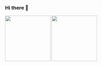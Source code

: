 ### Hi there 👋
<a href="https://github.com/shuntatakemoto">
  <img align="left" height="150px" src="https://github-readme-stats.vercel.app/api?username=shuntatakemoto&count_private=true&show_icons=true&theme=tokyonight" />
</a>

<a href="https://github.com/shuntatakemoto">
  <img align="left" height="150px" src="https://github-readme-stats.vercel.app/api/top-langs/?username=shuntatakemoto&layout=compact&theme=onedark" />
</a>

<!-- <a href="https://github.com/shuntatakemoto">
  <img align="left" height="150px" src="https://github-readme-stats.vercel.app/api/top-langs/?username=shuntatakemoto" />
</a>
 -->
